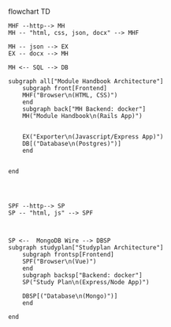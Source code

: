 flowchart TD
    
    
    MHF --http--> MH
    MH -- "html, css, json, docx" --> MHF
 
    MH -- json --> EX
    EX -- docx --> MH
    
    MH <-- SQL --> DB 

    subgraph all["Module Handbook Architecture"]
        subgraph front[Frontend]
        MHF("Browser\n(HTML, CSS)")
        end
        subgraph back["MH Backend: docker"]
        MH("Module Handbook\n(Rails App)")


        EX("Exporter\n(Javascript/Express App)")
        DB[("Database\n(Postgres)")]
        end

    
    end




    SPF --http--> SP
    SP -- "html, js" --> SPF
     

    
    SP <--  MongoDB Wire --> DBSP 
    subgraph studyplan["Studyplan Architecture"]
        subgraph frontsp[Frontend]
        SPF("Browser\n(Vue)")
        end
        subgraph backsp["Backend: docker"]
        SP("Study Plan\n(Express/Node App)")
       
        DBSP[("Database\n(Mongo)")]
        end
    
    end
   